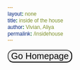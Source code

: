 ```yaml
---
layout: none
title: inside of the house
author: Vivian, Aliya
permalink: /insidehouse
---
```

<body>
<div>
    <button onclick="goHome()" id="homeBtn" class="homeBtn">Go Homepage</button>
    <div class="fight-container">
    </div>

</div>
</body>

<script>
    var homeBtn = document.getElementById("home-btn");
    function goHome() {
        window.location.href = '{{site.baseurl}}/game/index.html';
    }
</script>

<style>
    @import url('https://fonts.googleapis.com/css2?family=DotGothic16&display=swap');
    
    * {
        font-family: "DotGothic16", sans-serif;
        box-sizing: border-box;
    }

    button {
        cursor: pointer;
        font-size: 20px;
        border-radius: 13px;
      }
      
    button:hover {
        background-color: #ddd;
    }

    body {
        background-image: url("{{site.baseurl}}/images/indoorRoom.png");
    }

    .battle{
        position: absolute;
        top: 600px;
        left: 100px;
        border:  10px solid black;
    }
</style>
